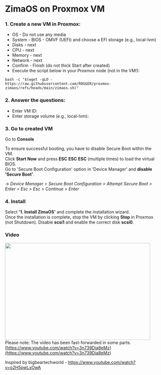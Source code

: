 # ZimaOS on Proxmox VM

### 1. Create a new VM in Proxmox:
* OS - Do not use any media
* System - BIOS - OMVF (UEFI) and choose a EFI storage (e.g., local-lvm)
* Disks - next
* CPU - next
* Memory - next
* Network - next
* Confirm - Finish (do not thick Start after created)
* Execute the script below in your Proxmox node (not in the VM!):
```
bash -c "$(wget -qLO - https://raw.githubusercontent.com/R0GGER/proxmox-zimaos/refs/heads/main/zimaos.sh)"
```

### 2. Answer the questions:
* Enter VM ID:
* Enter storage volume (e.g., local-lvm):

### 3. Go to created VM
Go to **Console** 
    
To ensure successful booting, you have to disable Secure Boot within the VM.   
Click **Start Now** and press **ESC** **ESC** **ESC** (multiple times) to load the virtual BIOS.    
Go to 'Secure Boot Configuration' option in 'Device Manager' and **disable 'Secure Boot'**.    
    
-> _Device Manager > Secure Boot Configuration > Attempt Secure Boot > Enter > Esc > Esc > Continue > Enter_

### 4. Install
Select **'1. Install ZimaOS'** and complete the installation wizard.   
Once the installation is complete, stop the VM by clicking **Stop** in Proxmox (not Shutdown). Disable **scsi1** and enable the correct disk **scsi0**.

### Video
[<img src="https://img.youtube.com/vi/3n739Dia8eM/hqdefault.jpg" width="480" height="320"/>](https://www.youtube.com/embed/3n739Dia8eM)   
Please note: The video has been fast-forwarded in some parts.   
[https://www.youtube.com/watch?v=3n739Dia8eMz](https://www.youtube.com/watch?v=3n739Dia8eMz)

Inspired by bigbeartechworld - https://www.youtube.com/watch?v=o2H5pwLxOwA
